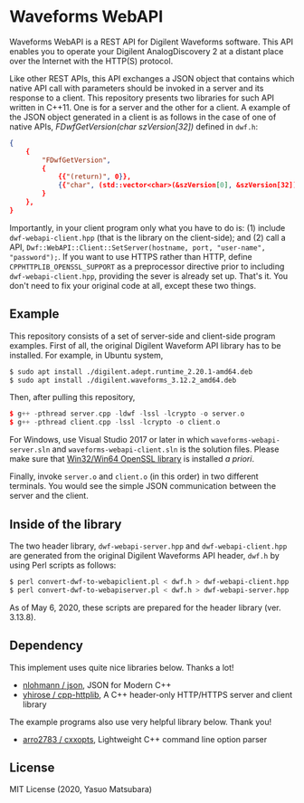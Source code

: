 # Waveforms WebAPI

Waveforms WebAPI is a REST API for Digilent Waveforms software. This API enables you to operate your Digilent AnalogDiscovery 2 at a distant place over the Internet with the HTTP(S) protocol.

Like other REST APIs, this API exchanges a JSON object that contains which native API call with parameters should be invoked in a server and its response to a client. This repository presents two libraries for such API written in C++11. One is for a server and the other for a client. A example of the JSON object generated in a client is as follows in the case of one of native APIs, *FDwfGetVersion(char szVersion[32])* defined in `dwf.h`:

```json
{
	{
        "FDwfGetVersion",
        {
            {{"(return)", 0}},
            {{"char", (std::vector<char>(&szVersion[0], &szVersion[32])) }},
        }
    },
}	
```
Importantly, in your client program only what you have to do is: (1) include `dwf-webapi-client.hpp` (that is the library on the client-side); and (2) call a API,  `Dwf::WebAPI::Client::SetServer(hostname, port, "user-name", "password");`. If you want to use HTTPS rather than HTTP, define `CPPHTTPLIB_OPENSSL_SUPPORT` as a preprocessor directive prior to including `dwf-webapi-client.hpp`, providing the sever is already set up. That's it. You don't need to fix your original code at all, except these two things.

## Example

This repository consists of a set of server-side and client-side program examples. First of all, the original Digilent Waveform API library has to be installed. For example, in Ubuntu system,

```sh
$ sudo apt install ./digilent.adept.runtime_2.20.1-amd64.deb
$ sudo apt install ./digilent.waveforms_3.12.2_amd64.deb
```

Then, after pulling this repository,

```c++
$ g++ -pthread server.cpp -ldwf -lssl -lcrypto -o server.o
$ g++ -pthread client.cpp -lssl -lcrypto -o client.o
```

For Windows, use Visual Studio 2017 or later in which `waveforms-webapi-server.sln` and `waveforms-webapi-client.sln` is the solution files. Please make sure that [Win32/Win64 OpenSSL library](http://slproweb.com/products/Win32OpenSSL.html) is installed *a priori*.

Finally, invoke `server.o` and `client.o` (in this order) in two different terminals. You would see the simple JSON communication between the server and the client.  

## Inside of the library

The two header library, `dwf-webapi-server.hpp` and `dwf-webapi-client.hpp` are generated from the original Digilent Waveforms API header, `dwf.h` by using Perl scripts as follows:

```sh
$ perl convert-dwf-to-webapiclient.pl < dwf.h > dwf-webapi-client.hpp
$ perl convert-dwf-to-webapiserver.pl < dwf.h > dwf-webapi-server.hpp
```

As of May 6, 2020, these scripts are prepared for the header library (ver. 3.13.8).

## Dependency

This implement uses quite nice libraries below. Thanks a lot!

-  [nlohmann / json](https://github.com/nlohmann/json), JSON for Modern C++
-  [yhirose / cpp-httplib](https://github.com/yhirose/cpp-httplib), A C++ header-only HTTP/HTTPS server and client library

The example programs also use very helpful library below. Thank you!

- [arro2783 / cxxopts](https://github.com/jarro2783/cxxopts), Lightweight C++ command line option parser 

## License

MIT License (2020, Yasuo Matsubara)